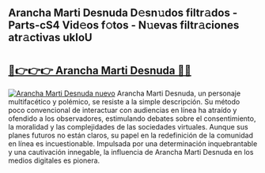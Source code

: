 ## Arancha Marti Desnuda D𝚎sn𝚞dos filtr𝚊dos - Parts-cS4 Vid𝚎os f𝚘tos - N𝚞evas filtr𝚊ciones atr𝚊ctivas ukIoU

# <h2><a href="http://mb92842.tromn.icu/?c=Arancha+Marti+Desnuda">🔗👉👉👉 Arancha Marti Desnuda 🔗🔗</a></h2>

[![Arancha Marti Desnuda nuevo](https://i.imgur.com/pEAQMta.gif)](http://mb92842.tromn.icu/?c=Arancha+Marti+Desnuda)
Arancha Marti Desnuda, un personaje multifacético y polémico, se resiste a la simple descripción. Su método poco convencional de interactuar con audiencias en línea ha atraído y ofendido a los observadores, estimulando debates sobre el consentimiento, la moralidad y las complejidades de las sociedades virtuales. Aunque sus planes futuros no están claros, su papel en la redefinición de la comunidad en línea es incuestionable. Impulsada por una determinación inquebrantable y una cautivación innegable, la influencia de Arancha Marti Desnuda en los medios digitales es pionera.
